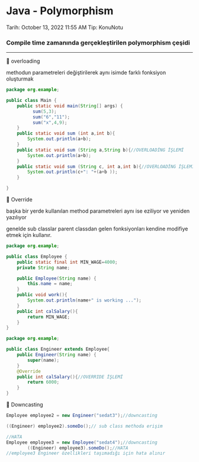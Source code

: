 # Java - Polymorphism

Tarih: October 13, 2022 11:55 AM
Tip: KonuNotu

### Compile time zamanında gerçekleştirilen polymorphism çeşidi

---

<aside>
🌟 overloading

</aside>

methodun parametreleri değiştirilerek aynı isimde farklı fonksiyon oluşturmak

```java
package org.example;

public class Main {
    public static void main(String[] args) {
          sum(5,3);
          sum("6","11");
          sum("x",4,9);
    }
    public static void sum (int a,int b){
        System.out.println(a+b);
    }
    public static void sum (String a,String b){//OVERLOADİNG İŞLEMİ
        System.out.println(a+b);
    }
    public static void sum (String c, int a,int b){//OVERLOADİNG İŞLEMİ
        System.out.println(c+": "+(a+b ));
    }

}
```

<aside>
🌟 Override

</aside>

başka bir yerde kullanılan method parametreleri aynı ise eziliyor ve yeniden yazılıyor

genelde sub classlar parent classdan gelen fonksiyonları kendine modifiye etmek için kullanır.

```java
package org.example;

public class Employee {
    public static final int MIN_WAGE=4000;
    private String name;

    public Employee(String name) {
        this.name = name;
    }
    public void work(){
        System.out.println(name+" is working ...");
    }
    public int calSalary(){
        return MIN_WAGE;
    }
}
```

```java
package org.example;

public class Engineer extends Employee{
    public Engineer(String name) {
        super(name);
    }
    @Override
    public int calSalary(){//OVERRIDE İŞLEMİ
        return 6000;
    }
}
```

<aside>
🌟 Downcasting

</aside>

```java
Employee employee2 = new Engineer("sedat3");//downcasting

((Engineer) employee2).someDo();// sub class methoda erişim

//HATA
Employee employee3 = new Employee("sedat4");//downcasting
        ((Engineer) employee3).someDo();//HATA
//employee3 Engineer özellikleri taşımadığı için hata alınır
```